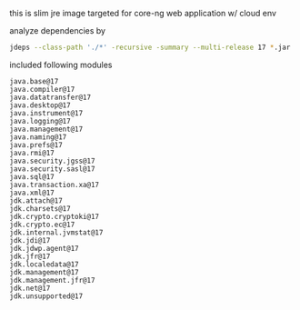 this is slim jre image targeted for core-ng web application w/ cloud env

analyze dependencies by

```bash
jdeps --class-path './*' -recursive -summary --multi-release 17 *.jar
```

included following modules

```
java.base@17
java.compiler@17
java.datatransfer@17
java.desktop@17
java.instrument@17
java.logging@17
java.management@17
java.naming@17
java.prefs@17
java.rmi@17
java.security.jgss@17
java.security.sasl@17
java.sql@17
java.transaction.xa@17
java.xml@17
jdk.attach@17
jdk.charsets@17
jdk.crypto.cryptoki@17
jdk.crypto.ec@17
jdk.internal.jvmstat@17
jdk.jdi@17
jdk.jdwp.agent@17
jdk.jfr@17
jdk.localedata@17
jdk.management@17
jdk.management.jfr@17
jdk.net@17
jdk.unsupported@17
```
